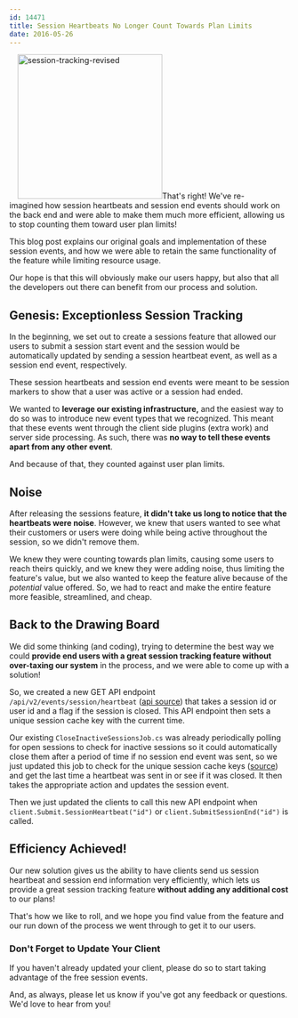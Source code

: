 ```yaml
---
id: 14471
title: Session Heartbeats No Longer Count Towards Plan Limits
date: 2016-05-26
---
```

<img loading="lazy" class="alignright size-full wp-image-14475" style="margin-left: 15px;" src="/assets/img/news/session-tracking-revised.png" alt="session-tracking-revised" width="260" height="260" data-id="14475" srcset="/assets/session-tracking-revised.png 260w, /assets/session-tracking-revised-150x150.png 150w" sizes="(max-width: 260px) 100vw, 260px" />That's right! We've re-imagined how session heartbeats and session end events should work on the back end and were able to make them much more efficient, allowing us to stop counting them toward user plan limits!

This blog post explains our original goals and implementation of these session events, and how we were able to retain the same functionality of the feature while limiting resource usage.

Our hope is that this will obviously make our users happy, but also that all the developers out there can benefit from our process and solution.<!--more-->

## Genesis: Exceptionless Session Tracking

In the beginning, we set out to create a sessions feature that allowed our users to submit a session start event and the session would be automatically updated by sending a session heartbeat event, as well as a session end event, respectively.

These session heartbeats and session end events were meant to be session markers to show that a user was active or a session had ended.

We wanted to **leverage our existing infrastructure,** and the easiest way to do so was to introduce new event types that we recognized. This meant that these events went through the client side plugins (extra work) and server side processing. As such, there was **no way to tell these events apart from any other event**.

And because of that, they counted against user plan limits.

## Noise

After releasing the sessions feature, **it didn't take us long to notice that the heartbeats were noise**. However, we knew that users wanted to see what their customers or users were doing while being active throughout the session, so we didn't remove them.

We knew they were counting towards plan limits, causing some users to reach theirs quickly, and we knew they were adding noise, thus limiting the feature's value, but we also wanted to keep the feature alive because of the _potential_ value offered. So, we had to react and make the entire feature more feasible, streamlined, and cheap.

## Back to the Drawing Board

We did some thinking (and coding), trying to determine the best way we could **provide end users with a great session tracking feature without over-taxing our system** in the process, and we were able to come up with a solution!

So, we created a new GET API endpoint `/api/v2/events/session/heartbeat` ([api source](https://api.exceptionless.io/docs/index#!/Event/Event_RecordHeartbeatAsync)) that takes a session id or user id and a flag if the session is closed. This API endpoint then sets a unique session cache key with the current time.

Our existing `CloseInactiveSessionsJob.cs` was already periodically polling for open sessions to check for inactive sessions so it could automatically close them after a period of time if no session end event was sent, so we just updated this job to check for the unique session cache keys ([source](https://github.com/exceptionless/Exceptionless/blob/master/Source/Core/Jobs/CloseInactiveSessionsJob.cs#L43)) and get the last time a heartbeat was sent in or see if it was closed. It then takes the appropriate action and updates the session event.

Then we just updated the clients to call this new API endpoint when `client.Submit.SessionHeartbeat("id")` or `client.SubmitSessionEnd("id")` is called.

## Efficiency Achieved!

Our new solution gives us the ability to have clients send us session heartbeat and session end information very efficiently, which lets us provide a great session tracking feature **without adding any additional cost** to our plans!

That's how we like to roll, and we hope you find value from the feature and our run down of the process we went through to get it to our users.

### Don't Forget to Update Your Client

If you haven't already updated your client, please do so to start taking advantage of the free session events.

And, as always, please let us know if you've got any feedback or questions. We'd love to hear from you!
